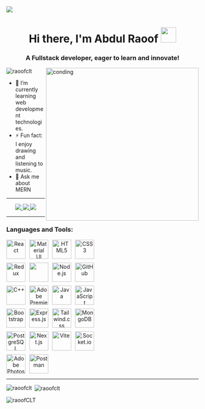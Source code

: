 <img src="https://user-images.githubusercontent.com/74038190/213910845-af37a709-8995-40d6-be59-724526e3c3d7.gif"/>
<h1 align="center">Hi there, I'm Abdul Raoof <img src="https://emojis.slackmojis.com/emojis/images/1531849430/4246/blob-sunglasses.gif?1531849430" width="40"/></h1>
<h3 align="center">A Fullstack developer, eager to learn and innovate!</h3>

  <img align="right" alt="conding" width="400" src="https://user-images.githubusercontent.com/74038190/219923809-b86dc415-a0c2-4a38-bc88-ad6cf06395a8.gif"/>
<p align="left"> <img src="https://komarev.com/ghpvc/?username=raoofclt&label=Profile%20views&color=0e75b6&style=flat" alt="raoofclt" /> </p>

<div display= "flex"; align= "left";">
  <ul listStyleType="none" padding: 0; margin: 0;">
    <li>🌱 I’m currently learning web development technologies.</li>
    <li>⚡ Fun fact: I enjoy drawing and listening to music.</li>
    <li>💬 Ask me about MERN</li>
  </ul>
</div>

<hr/>
<div align="center"> 
  <a href="mailto:pedro.sales.raoofkottayil@gmail.com">
    <img src="https://img.shields.io/badge/Gmail-333333?style=for-the-badge&logo=gmail&logoColor=red" />
  </a>
  <a href="https://www.linkedin.com/in/raoof-clt/" target="_blank">
    <img src="https://img.shields.io/badge/LinkedIn-0077B5?style=for-the-badge&logo=linkedin&logoColor=white" target="_blank" />
  </a>
  <a href="https://www.facebook.com/raoofCLT" target="_blank">
             <img src="https://img.shields.io/badge/Facebook-3b5998?style=for-the-badge&logo=facebook&logoColor=white" target="_blank" />

  </a>
</div>

<hr/>

<h3 align="left">Languages and Tools:</h3>
<div align="center" style="display: flex; flex-wrap: wrap; gap: 10px; max-width: 50%;">
  <img src="https://cdn.jsdelivr.net/gh/devicons/devicon@latest/icons/react/react-original.svg" alt="React" width="50" height="50" />
  <img src="https://cdn.jsdelivr.net/gh/devicons/devicon@latest/icons/materialui/materialui-original.svg" alt="Material UI" width="50" height="50" />
  <img src="https://cdn.jsdelivr.net/gh/devicons/devicon@latest/icons/html5/html5-original.svg" alt="HTML5" width="50" height="50" />
  <img src="https://cdn.jsdelivr.net/gh/devicons/devicon@latest/icons/css3/css3-original.svg" alt="CSS3" width="50" height="50" />
  <img src="https://cdn.jsdelivr.net/gh/devicons/devicon@latest/icons/redux/redux-original.svg" alt="Redux" width="50" height="50" />
  <img src="https://img.icons8.com/?size=100&id=r9QJ0VFFrn7T&format=png&color=000000" width="50" height="50" />
  <img src="https://cdn.jsdelivr.net/gh/devicons/devicon@latest/icons/nodejs/nodejs-original-wordmark.svg" alt="Node.js" width="50" height="50" />
  <img src="https://img.icons8.com/?size=100&id=3tC9EQumUAuq&format=png&color=000000" alt="GitHub" width="50" height="50" />
  <img src="https://cdn.jsdelivr.net/gh/devicons/devicon@latest/icons/cplusplus/cplusplus-original.svg" alt="C++" width="50" height="50" />
  <img src="https://cdn.jsdelivr.net/gh/devicons/devicon@latest/icons/premierepro/premierepro-original.svg" alt="Adobe Premiere Pro" width="50" height="50" />
  <img src="https://cdn.jsdelivr.net/gh/devicons/devicon@latest/icons/java/java-original.svg" alt="Java" width="50" height="50" />
  <img src="https://cdn.jsdelivr.net/gh/devicons/devicon@latest/icons/javascript/javascript-original.svg" alt="JavaScript" width="50" height="50" />
  <img src="https://cdn.jsdelivr.net/gh/devicons/devicon@latest/icons/bootstrap/bootstrap-original.svg" alt="Bootstrap" width="50" height="50" />
  <img src="https://cdn.jsdelivr.net/gh/devicons/devicon@latest/icons/express/express-original.svg" alt="Express.js" width="50" height="50" />
  <img src="https://cdn.jsdelivr.net/gh/devicons/devicon@latest/icons/tailwindcss/tailwindcss-original.svg" alt="Tailwind.css" width="50" height="50" />
  <img src="https://cdn.jsdelivr.net/gh/devicons/devicon@latest/icons/mongodb/mongodb-original-wordmark.svg" alt="MongoDB" width="50" height="50" />
  <img src="https://cdn.jsdelivr.net/gh/devicons/devicon@latest/icons/postgresql/postgresql-original.svg" alt="PostgreSQL" width="50" height="50" />
  <img src="https://cdn.jsdelivr.net/gh/devicons/devicon@latest/icons/nextjs/nextjs-original.svg" alt="Next.js" width="50" height="50"/>
  <img src="https://cdn.jsdelivr.net/gh/devicons/devicon@latest/icons/vitejs/vitejs-original.svg" alt="Vite" width="50" height="50" />
  <img src="https://cdn.jsdelivr.net/gh/devicons/devicon@latest/icons/socketio/socketio-original.svg" alt="Socket.io" width="50" height="50" />
  <img src="https://cdn.jsdelivr.net/gh/devicons/devicon@latest/icons/photoshop/photoshop-original.svg" alt="Adobe Photoshop" width="50" height="50" />
  <img src="https://cdn.jsdelivr.net/gh/devicons/devicon@latest/icons/postman/postman-original.svg" alt="Postman" width="50" height="50" />
</div>
<hr/>


<p><img align="left" src="https://github-readme-stats.vercel.app/api/top-langs?username=raoofclt&show_icons=true&locale=en&layout=compact&theme=dark" alt="raoofclt" /></p>


<p>&nbsp;<img align="center" src="https://github-readme-stats.vercel.app/api?username=raoofclt&show_icons=true&locale=en&theme=dark" alt="raoofclt" /></p>

<p><img align="center" src="https://github-readme-streak-stats.herokuapp.com/?user=raoofCLT&theme=dark" alt="raoofCLT" /></p>
